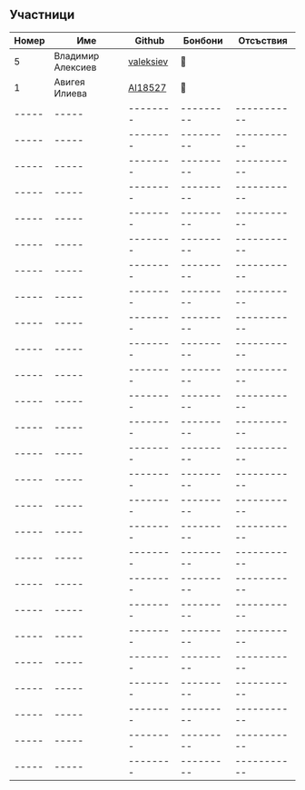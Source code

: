 ## Участници

|Номер| Име | Github | Бонбони | Отсъствия |
|-----|-----|--------|---------|-----------|
|5| Владимир Алексиев | [valeksiev](https://github.com/valeksiev) | 🍬 | |
|1| Авигея Илиева | [AI18527](https://github.com/AI18527) |🍬| | |
|-----|-----|--------|---------|-----------|
|-----|-----|--------|---------|-----------|
|-----|-----|--------|---------|-----------|
|-----|-----|--------|---------|-----------|
|-----|-----|--------|---------|-----------|
|-----|-----|--------|---------|-----------|
|-----|-----|--------|---------|-----------|
|-----|-----|--------|---------|-----------|
|-----|-----|--------|---------|-----------|
|-----|-----|--------|---------|-----------|
|-----|-----|--------|---------|-----------|
|-----|-----|--------|---------|-----------|
|-----|-----|--------|---------|-----------|
|-----|-----|--------|---------|-----------|
|-----|-----|--------|---------|-----------|
|-----|-----|--------|---------|-----------|
|-----|-----|--------|---------|-----------|
|-----|-----|--------|---------|-----------|
|-----|-----|--------|---------|-----------|
|-----|-----|--------|---------|-----------|
|-----|-----|--------|---------|-----------|
|-----|-----|--------|---------|-----------|
|-----|-----|--------|---------|-----------|
|-----|-----|--------|---------|-----------|
|-----|-----|--------|---------|-----------|
|-----|-----|--------|---------|-----------|

